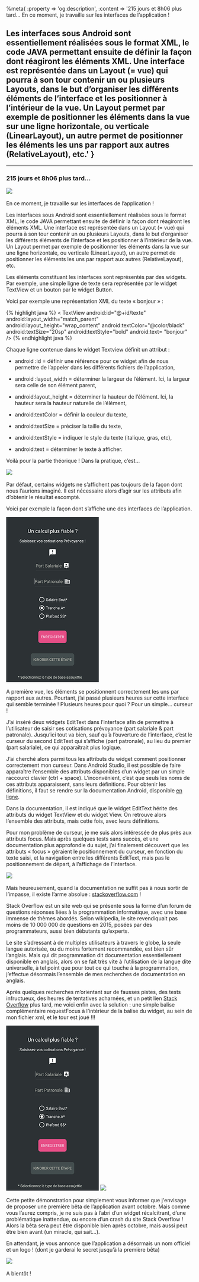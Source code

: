 <!-- META FACEBOOK -->
%meta{ :property => 'og:description', :content => '215 jours et 8h06 plus tard...
En ce moment, je travaille sur les interfaces de l’application !

Les interfaces sous Android sont essentiellement réalisées sous le format XML, le code JAVA permettant ensuite de définir la façon dont réagiront les éléments XML. Une interface est représentée dans un Layout (= vue) qui pourra à son tour contenir un ou plusieurs Layouts, dans le but d’organiser les différents éléments de l’interface et les positionner à l’intérieur de la vue. Un Layout permet par exemple de positionner les éléments dans la vue sur une ligne horizontale, ou verticale (LinearLayout), un autre permet de positionner les éléments les uns par rapport aux autres (RelativeLayout), etc.' }
---
---

### 215 jours et 8h06 plus tard...

<img src = "https://media.giphy.com/media/2rj8VysAig8QE/giphy.gif"/>

En ce moment, je travaille sur les <span class="highlight-span">interfaces</span> de l’application !

Les interfaces sous Android sont essentiellement réalisées sous le format <span class="highlight-span">XML</span>, le code JAVA permettant ensuite de définir la façon dont réagiront les éléments XML. Une interface est représentée dans un <span class="highlight-span">Layout</span> (= vue) qui pourra à son tour contenir un ou plusieurs Layouts, dans le but d’organiser les différents éléments de l’interface et les positionner à l’intérieur de la vue. Un Layout permet par exemple de positionner les éléments dans la vue sur une ligne horizontale, ou verticale (LinearLayout), un autre permet de positionner les éléments les uns par rapport aux autres (RelativeLayout), etc.

Les éléments constituant les interfaces sont représentés par des <span class="highlight-span">widgets</span>. Par exemple, une simple ligne de texte sera représentée par le widget <span class="highlight-span">TextView</span> et un bouton par le widget <span class="highlight-span">Button</span>. 

Voici par exemple une représentation XML du texte « bonjour » :

{% highlight java %}
< TextView
    android:id="@+id/texte"
    android:layout_width="match_parent"
    android:layout_height="wrap_content"
    android:textColor="@color/black"
    android:textSize="20sp"
    android:textStyle="bold"
    android:text= "bonjour"
/>
{% endhighlight java %}

Chaque ligne contenue dans le widget Textview définit un <span class="highlight-span">attribut</span> :

- <span class="highlight-span">android :id</span> = définir une référence pour ce widget afin de nous permettre de l’appeler dans les différents fichiers de l’application,

- <span class="highlight-span">android :layout_width</span> = déterminer la largeur de l’élément. Ici, la largeur sera celle de son élément parent, 

- <span class="highlight-span">android:layout_height</span> = déterminer la hauteur de l’élément. Ici, la hauteur sera la hauteur naturelle de l’élément,

- <span class="highlight-span">android:textColor</span> = définir la couleur du texte,

- <span class="highlight-span">android:textSize</span> = préciser la taille du texte,

- <span class="highlight-span">android:textStyle</span> = indiquer le style du texte (italique, gras, etc),

- <span class="highlight-span">android:text</span> = déterminer le texte à afficher.


Voilà pour la partie théorique ! Dans la pratique, c’est…

<img src = "https://media.giphy.com/media/Z7YWBq9QCLnB6/giphy.gif"/>

Par défaut, certains widgets ne s’affichent pas toujours de la façon dont nous l’aurions imaginé. Il est nécessaire alors d’agir sur les attributs afin d’obtenir le résultat escompté.  

Voici par exemple la façon dont s’affiche une des interfaces de l’application.

<img src="/img/prev2.png"/>

A première vue, les éléments se positionnent correctement les uns par rapport aux autres. Pourtant, j’ai passé plusieurs heures sur cette interface qui semble terminée ! Plusieurs heures pour quoi ? Pour un simple… <span class="highlight-span">curseur</span> !

J’ai inséré deux widgets <span class="highlight-span">EditText</span> dans l’interface afin de permettre à l’utilisateur de saisir ses <span class="highlight-span">cotisations prévoyance</span> (part salariale & part patronale). Jusqu’ici tout va bien, sauf qu’à l’ouverture de l’interface, c’est le curseur du second EditText qui s’affiche (part patronale), au lieu du premier (part salariale), ce qui apparaîtrait plus logique.

J’ai cherché alors parmi tous les attributs du widget comment positionner correctement mon curseur. Dans <span class="highlight-span">Android Studio</span>, il est possible de faire apparaître l’ensemble des attributs disponibles d’un widget par un simple raccourci clavier (ctrl + space). L’inconvénient, c’est que seuls les noms de ces attributs apparaissent, sans leurs définitions. Pour obtenir les définitions, il faut se rendre sur la <span class="highlight-span">documentation Android</span>, disponible <a href="https://developer.android.com/reference/android/widget/EditText.html" >en ligne</a>.

Dans la documentation, il est indiqué que le widget EditText hérite des attributs du widget <span class="highlight-span">TextView</span> et du widget <span class="highlight-span">View</span>. On retrouve alors l’ensemble des attributs, mais cette fois, avec leurs définitions.

Pour mon problème de curseur, je me suis alors intéressée de plus près aux attributs <span class="highlight-span">focus</span>. Mais après quelques tests sans succès, et une documentation plus approfondie du sujet, j’ai finalement découvert que les attributs « focus » géraient le positionnement du curseur, en fonction du texte saisi, et la navigation entre les différents EditText, mais pas le positionnement de départ, à l’affichage de l’interface.

<img src="https://media.giphy.com/media/TRFSdeDalM46I/giphy.gif"/>

Mais heureusement, quand la documentation ne suffit pas à nous sortir de l’impasse, il existe l’arme absolue : <a href="https://stackoverflow.com/">stackoverflow.com</a> !

Stack Overflow est un site web qui se présente sous la forme d’un forum de <span class="highlight-span">questions réponses</span> liées à la programmation informatique, avec une base immense de thèmes abordés. Selon wikipedia, le site revendiquait pas moins de 10 000 000 de questions en 2015, posées par des programmateurs, aussi bien débutants qu’experts.

Le site s’adressant à de multiples utilisateurs à travers le globe, la seule langue autorisée, ou du moins fortement recommandée, est bien sûr <span class="highlight-span">l’anglais</span>. Mais qui dit programmation dit documentation essentiellement disponible en anglais, alors on se fait très vite à l’utilisation de la langue dite universelle, à tel point que pour tout ce qui touche à la programmation, j’effectue désormais l’ensemble de mes recherches de documentation en anglais.

Après quelques recherches m’orientant sur de fausses pistes, des tests infructueux, des heures de tentatives acharnées, et un petit lien <a href="https://stackoverflow.com/questions/11226710/how-to-place-cursor-to-certain-edittext-box" >Stack Overflow</a> plus tard, me voici enfin avec la solution : une simple balise complémentaire <span class="highlight-span">requestFocus</span> à l’intérieur de la balise du widget, au sein de mon fichier xml, et le tour est joué !!!

<img src="/img/prev1.png"/>

<img src="https://media.giphy.com/media/9nCW9iugMDG4o/giphy.gif"/>

Cette petite démonstration pour simplement vous informer que j'envisage de proposer une première bêta de l’application <span class="highlight-span">avant octobre</span>. Mais comme vous l’aurez compris, je ne suis pas à l’abri d’un widget récalcitrant, d’une problématique inattendue, ou encore d’un crash du site Stack Overflow ! Alors la bêta sera peut être disponible bien après octobre, mais aussi peut être bien avant (un miracle, qui sait…).

En attendant, je vous annonce que l’application a désormais un nom officiel et un logo ! (dont je garderai le secret jusqu’à la première bêta)

<img src="https://media.giphy.com/media/l3q2U4wz2o3Nvrr7G/giphy.gif"/>

A bientôt !
